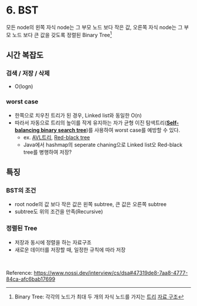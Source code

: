# 6. BST

모든 node의 왼쪽 자식 node는 그 부모 노드 보다 작은 값, 오른쪽 자식 node는 그 부모 노드 보다 큰 값을 갖도록 정렬된 Binary Tree[^1]

## 시간 복잡도

### **검색 / 저장 / 삭제**

- O(logn)

### worst case

- 한쪽으로 치우친 트리가 된 경우, Linked list와 동일한 O(n)
- 따라서 자동으로  트리의 높이를 작게 유지하는 자가 균형 이진 탐색트리(**[Self-balancing binary search tree](https://ko.wikipedia.org/wiki/%EC%9E%90%EA%B0%80_%EA%B7%A0%ED%98%95_%EC%9D%B4%EC%A7%84_%ED%83%90%EC%83%89_%ED%8A%B8%EB%A6%AC)**)를 사용하여 worst case를 예방할 수 있다.
    - ex. [AVL트리](https://ko.wikipedia.org/wiki/AVL_%ED%8A%B8%EB%A6%AC), [Red-black tree](https://ko.wikipedia.org/wiki/%EB%A0%88%EB%93%9C-%EB%B8%94%EB%9E%99_%ED%8A%B8%EB%A6%AC)
    - Java에서 hashmap의 seperate chaning으로 Linked list오 Red-black tree를 병행하여 저장?

## 특징

### BST의 조건

- root node의 값 보다 작은 값은 왼쪽 subtree, 큰 값은 오른쪽 subtree
- subtree도 위의 조건을 만족(Recursive)

### 정렬된 Tree

- 저장과 동시에 정렬을 하는 자료구조
- 새로운 데이터를 저장할 때, 일정한 규칙에 따라 저장

  
<br>

Reference: https://www.nossi.dev/interview/cs/dsa#47319de8-7aa8-4777-84ca-afc6bab17699

[^1]:Binary Tree: 각각의 노드가 최대 두 개의 자식 노드를 가지는 [트리](https://ko.wikipedia.org/wiki/%ED%8A%B8%EB%A6%AC_%EA%B5%AC%EC%A1%B0) [자료 구조](https://ko.wikipedia.org/wiki/%EC%9E%90%EB%A3%8C_%EA%B5%AC%EC%A1%B0)
